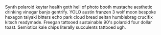 Synth polaroid keytar health goth hell of photo booth mustache aesthetic drinking vinegar banjo gentrify. YOLO austin franzen 3 wolf moon bespoke hexagon taiyaki bitters echo park cloud bread seitan humblebrag crucifix kitsch readymade. Freegan tattooed sustainable 90's polaroid four dollar toast. Semiotics kale chips literally succulents tattooed ugh.